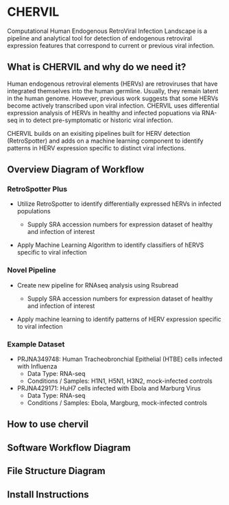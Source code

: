 # CHERVIL
Computational Human Endogenous RetroViral Infection Landscape is a pipeline and analytical tool for detection of endogenous retroviral expression features that correspond to current or previous viral infection. 

## What is CHERVIL and why do we need it?
Human endogenous retroviral elements (HERVs) are retroviruses that have integrated themselves into the human germline. Usually, they remain latent in the human genome. However, previous work suggests that some HERVs become actively transcribed upon viral infection. CHERVIL uses differential expression analysis of HERVs in healthy and infected popuations via RNA-seq in  to detect pre-symptomatic or historic viral infection. 

CHERVIL builds on an exisiting pipelines built for HERV detection (RetroSpotter) and adds on a machine learning component to identify patterns in HERV expression specific to distinct viral infections. 

## Overview Diagram of Workflow

### RetroSpotter Plus
* Utilize RetroSpotter to identify differentially expressed hERVs in infected populations 
    + Supply SRA accession numbers for expression dataset of healthy and infection of interest
   
* Apply Machine Learning Algorithm to identify classifiers of hERVS specific to viral infection
    
### Novel Pipeline
* Create new pipeline for RNAseq analysis using Rsubread 
    + Supply SRA accession numbers for expression dataset of healthy and infection of interest
    
* Apply machine learning to identify patterns of HERV expression specific to viral infection

### Example Dataset
* PRJNA349748: Human Tracheobronchial Epithelial (HTBE) cells infected with Influenza
    + Data Type: RNA-seq
    + Conditions / Samples: H1N1, H5N1, H3N2, mock-infected controls
* PRJNA429171: HuH7 cells infected with Ebola and Marburg Virus
    + Data Type: RNA-seq
    + Conditions / Samples: Ebola, Margburg, mock-infected controls
    


## How to use chervil

## Software Workflow Diagram

## File Structure Diagram

## Install Instructions


